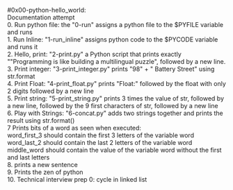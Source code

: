 #0x00-python-hello_world: <br />Documentation attempt<br />
0. Run python file:
the "0-run" assigns a python file to the $PYFILE variable and runs<br />1. Run Inline:
"1-run_inline" assigns python code to the $PYCODE  variable and runs it<br />2. Hello, print:
"2-print.py"  a Python script
that prints exactly "\"Programming is like building a multilingual puzzle",
followed by a new line.<br />3. Print integer:
"3-print_integer.py" prints "98" + " Battery Street"
using str.format<br />4. Print Float:
"4-print_float.py" prints "Float:" followed by the float with only 2 digits
followed by a new line<br />5. Print string:
"5-print_string.py" prints 3 times the value of str,
followed by a new line, followed by the 9 first characters of str,
followed by a new line<br />6. Play with Strings:
"6-concat.py" adds two strings together and prints the result
using str.format()<br />7 Prints bits of a word as seen when executed:
<br />word_first_3 should contain the first 3 letters of the variable word
<br />word_last_2 should contain the last 2 letters of the variable word
<br />middle_word should contain the value of the variable word without the first and
last letters<br /> 8. prints a new sentence<br />9. Prints
the zen of python<br /> 10. Technical interview prep 0: cycle in linked list